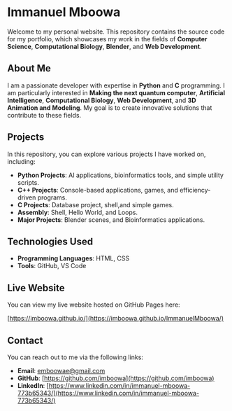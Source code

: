 # Immanuel Mboowa

Welcome to my personal website. This repository contains the source code for my portfolio, which showcases my work in the fields of **Computer Science**, **Computational Biology**, **Blender**, and **Web Development**.

## About Me

I am a passionate developer with expertise in **Python** and **C** programming. I am particularly interested in **Making the next quantum computer**, **Artificial Intelligence**, **Computational Biology**, **Web Development**, and **3D Animation and Modeling**. My goal is to create innovative solutions that contribute to these fields.

## Projects

In this repository, you can explore various projects I have worked on, including:

- **Python Projects**: AI applications, bioinformatics tools, and simple utility scripts.
- **C++ Projects**: Console-based applications, games, and efficiency-driven programs.
- **C Projects**: Database project, shell,and simple games.
- **Assembly**: Shell, Hello World, and Loops.
- **Major Projects**: Blender scenes, and Bioinformatics applications.

## Technologies Used

- **Programming Languages**: HTML, CSS
- **Tools**: GitHub, VS Code

## Live Website

You can view my live website hosted on GitHub Pages here:

[https://imboowa.github.io/](https://imboowa.github.io/ImmanuelMboowa/)

## Contact

You can reach out to me via the following links:

- **Email**: [emboowae@gmail.com](mailto:emboowae@gmail.com)
- **GitHub**: [https://github.com/imboowa](https://github.com/imboowa)
- **LinkedIn**: [https://www.linkedin.com/in/immanuel-mboowa-773b65343/](https://www.linkedin.com/in/immanuel-mboowa-773b65343/)
